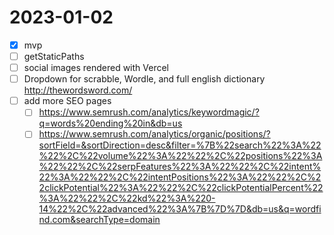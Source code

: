 # 2023-01-02

- [x] mvp
- [ ] getStaticPaths
- [ ] social images rendered with Vercel
- [ ] Dropdown for scrabble, Wordle, and full english dictionary http://thewordsword.com/
- [ ] add more SEO pages
  - [ ] https://www.semrush.com/analytics/keywordmagic/?q=words%20ending%20in&db=us
  - [ ] https://www.semrush.com/analytics/organic/positions/?sortField=&sortDirection=desc&filter=%7B%22search%22%3A%22%22%2C%22volume%22%3A%22%22%2C%22positions%22%3A%22%22%2C%22serpFeatures%22%3A%22%22%2C%22intent%22%3A%22%22%2C%22intentPositions%22%3A%22%22%2C%22clickPotential%22%3A%22%22%2C%22clickPotentialPercent%22%3A%22%22%2C%22kd%22%3A%220-14%22%2C%22advanced%22%3A%7B%7D%7D&db=us&q=wordfind.com&searchType=domain
